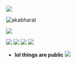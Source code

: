 <img src="https://user-images.githubusercontent.com/73097560/115834477-dbab4500-a447-11eb-908a-139a6edaec5c.gif">  </p> 
<img src="https://komarev.com/ghpvc/?username=akabharat&label=Profile%20views&color=000000&style=flat" alt="akabharat"/> 

![](http://github-profile-summary-cards.vercel.app/api/cards/profile-details?username=AKABharat&theme=transparent)

![](http://github-profile-summary-cards.vercel.app/api/cards/repos-per-language?username=AKABharat&theme=transparent)
![](http://github-profile-summary-cards.vercel.app/api/cards/most-commit-language?username=AKABharat&theme=transparent)
![](http://github-profile-summary-cards.vercel.app/api/cards/stats?username=AKABharat&theme=transparent)
![](http://github-profile-summary-cards.vercel.app/api/cards/productive-time?username=AKABharat&theme=transparent&utcOffset=8)
<!--
<a href="http://s11.flagcounter.com/more/AJpk"><img src="https://s11.flagcounter.com/map/AJpk/size_s/txt_000000/border_CCCCCC/pageviews_1/viewers_0/flags_0/" alt="Flag Counter" border="0"></a>

<a href="https://info.flagcounter.com/hHvy"><img src="https://s11.flagcounter.com/count2/hHvy/bg_FFFFFF/txt_000000/border_CCCCCC/columns_8/maxflags_250/viewers_0/labels_0/pageviews_1/flags_0/percent_0/" alt="Flag Counter" border="0"></a>
-->

- **lol things are public**
<img src="https://user-images.githubusercontent.com/73097560/115834477-dbab4500-a447-11eb-908a-139a6edaec5c.gif">  </p> 
